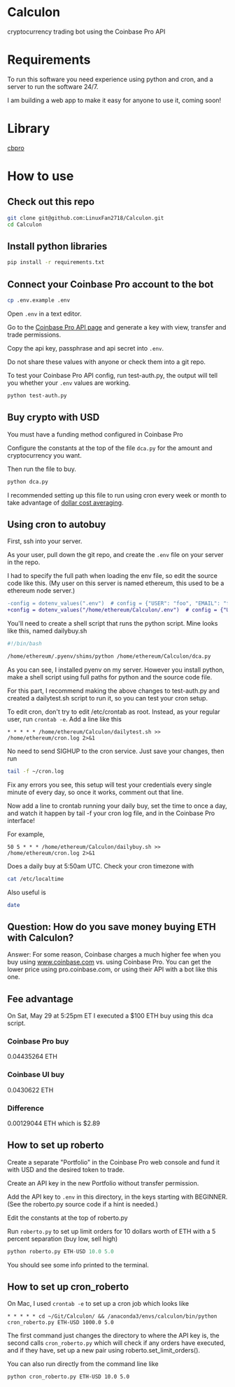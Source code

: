 # Calculon
cryptocurrency trading bot using the Coinbase Pro API

# Requirements

To run this software you need experience using python and cron, and
a server to run the software 24/7.

I am building a web app to make it easy for anyone to use it,
coming soon!

# Library

[cbpro](https://github.com/danpaquin/coinbasepro-python)

# How to use

## Check out this repo

```bash
git clone git@github.com:LinuxFan2718/Calculon.git
cd Calculon
```

## Install python libraries

```bash
pip install -r requirements.txt
```

## Connect your Coinbase Pro account to the bot

```bash
cp .env.example .env
```

Open `.env` in a text editor.

Go to the [Coinbase Pro API page](https://pro.coinbase.com/profile/api)
and generate a key with view, transfer and trade permissions.

Copy the api key, passphrase and api secret into `.env`.

Do not share these values with anyone or check them into a git repo.

To test your Coinbase Pro API config, run test-auth.py, the output will
tell you whether your `.env` values are working.

```bash
python test-auth.py
```

## Buy crypto with USD

You must have a funding method configured in Coinbase Pro

Configure the constants at the top of the file `dca.py` for
the amount and cryptocurrency you want.

Then run the file to buy.

```bash
python dca.py
```

I recommended setting up this file to run using cron every week
or month to take advantage of
[dollar cost averaging](https://www.investopedia.com/terms/d/dollarcostaveraging.asp).

## Using cron to autobuy

First, ssh into your server.

As your user, pull down the git repo, and create the `.env`
file on your server in the repo.

I had to specify the full path when loading the env file, so
edit the source code like this. (My user on this server is
named ethereum, this used to be a ethereum node server.)

```diff
-config = dotenv_values(".env")  # config = {"USER": "foo", "EMAIL": "foo@example.org"}
+config = dotenv_values("/home/ethereum/Calculon/.env")  # config = {"USER": "foo", "EMAIL": "foo@example.org"}
```

You'll need to create a shell script that runs the python
script. Mine looks like this, named dailybuy.sh

```bash
#!/bin/bash

/home/ethereum/.pyenv/shims/python /home/ethereum/Calculon/dca.py
```

As you can see, I installed pyenv on my server. However you install
python, make a shell script using full paths for python and the source
code file.

For this part, I recommend making the above changes to test-auth.py
and created a dailytest.sh script to run it, so you can test your cron
setup.

To edit cron, don't try to edit /etc/crontab as root. Instead, as your
regular user, run `crontab -e`. Add a line like this

```
* * * * * /home/ethereum/Calculon/dailytest.sh >> /home/ethereum/cron.log 2>&1
```

No need to send SIGHUP to the cron service. Just save your changes,
then run

```bash
tail -f ~/cron.log
```

Fix any errors you see, this setup will test your credentials every single
minute of every day, so once it works, comment out that line.

Now add a line to crontab running your daily buy, set the time to once a day,
and watch it happen by tail -f your cron log file, and in the Coinbase Pro
interface!

For example,

```
50 5 * * * /home/ethereum/Calculon/dailybuy.sh >> /home/ethereum/cron.log 2>&1
```

Does a daily buy at 5:50am UTC. Check your cron timezone with

```bash
cat /etc/localtime
```

Also useful is

```bash
date
```

## Question: How do you save money buying ETH with Calculon?

Answer: For some reason, Coinbase charges a much higher fee when
you buy using www.coinbase.com vs. using Coinbase Pro. You can
get the lower price using pro.coinbase.com, or using their API
with a bot like this one.

## Fee advantage

On Sat, May 29 at 5:25pm ET I executed a $100 ETH buy using this
dca script. 

### Coinbase Pro buy

0.04435264 ETH

### Coinbase UI buy

0.0430622 ETH

### Difference

0.00129044 ETH which is $2.89

## How to set up roberto

Create a separate "Portfolio" in the Coinbase Pro web console and fund it with USD and the desired token to trade.

Create an API key in the new Portfolio without transfer permission.

Add the API key to `.env` in this directory, in the keys starting with BEGINNER. (See the roberto.py source code if a hint is needed.)

Edit the constants at the top of roberto.py

Run `roberto.py` to set up limit orders for 10 dollars worth of ETH with a 5 percent separation (buy low, sell high)

```python
python roberto.py ETH-USD 10.0 5.0
```

You should see some info printed to the terminal.

## How to set up cron_roberto

On Mac, I used `crontab -e` to set up a cron job which looks like

```
* * * * * cd ~/Git/Calculon/ && /anaconda3/envs/calculon/bin/python cron_roberto.py ETH-USD 1000.0 5.0
```

The first command just changes the directory to where the API key is,
the second calls `cron_roberto.py` which will check if any orders have executed, 
and if they have, set up a new pair using roberto.set_limit_orders().

You can also run directly from the command line like

```
python cron_roberto.py ETH-USD 10.0 5.0
```
